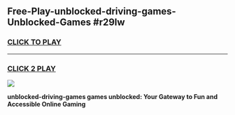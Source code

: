 
## Free-Play-unblocked-driving-games-Unblocked-Games #r29lw
<h3>
<a href="https://news.freeplayer.one?title=unblocked-driving-games&ref=8M">CLICK TO PLAY</a></h3>
<hr>

<h3>
<a href="https://news.freeplayer.one?title=unblocked-driving-games&ref=8M">CLICK 2 PLAY</a>
  
</h3>

<a href="https://news.freeplayer.one?title=unblocked-driving-games&ref=8M"><img src="https://clearcache.store/games.png"></a>


**unblocked-driving-games games unblocked: Your Gateway to Fun and Accessible Online Gaming**

